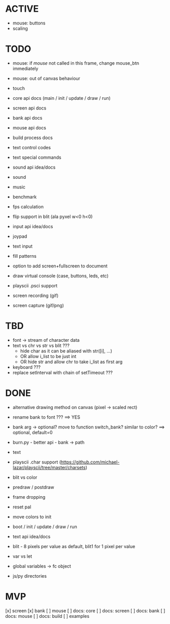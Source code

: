 # ACTIVE

- mouse: buttons
- scaling

# TODO

- mouse: if *mouse* not called in this frame, change mouse_btn immediately
- mouse: out of canvas behaviour 
- touch

- core api docs (main / init / update / draw / run)
- screen api docs
- bank api docs
- mouse api docs
- build process docs

- text control codes
- text special commands

- sound api idea/docs
- sound
- music

- benchmark
- fps calculation

- flip support in blit (ala pyxel w<0 h<0)

- input api idea/docs
- joypad
- text input

- fill patterns
- option to add screen+fullscreen to document
- draw virtual console (case, buttons, leds, etc)

- playscii .psci support

- screen recording (gif)
- screen capture (gif/png)


# TBD

- font -> stream of character data
- text vs chr vs str vs blit ???
  - hide char as it can be aliased with str([i], ...)
  - OR allow i_list to be just int
  - OR hide str and allow chr to take i_list as first arg
- keyboard ???
- replace setInterval with chain of setTimeout ???

# DONE

- alternative drawing method on canvas (pixel -> scaled rect)
- rename bank to font ??? ==> YES
- bank arg -> optional? move to function switch_bank? similar to color? ==> optional, default=0
- burn.py - better api -  bank -> path
- text
- playscii .char support (https://github.com/michael-lazar/playscii/tree/master/charsets)
- blit vs color

- predraw / postdraw
- frame dropping
- reset pal
- move colors to init
- boot / init / update / draw / run
- text api idea/docs
- blit - 8 pixels per value as default, blit1 for 1 pixel per value
- var vs let
- global variables -> fc object
- js/py directories

# MVP

[x] screen
[x] bank
[ ] mouse
[ ] docs: core
[ ] docs: screen
[ ] docs: bank
[ ] docs: mouse
[ ] docs: build
[ ] examples
